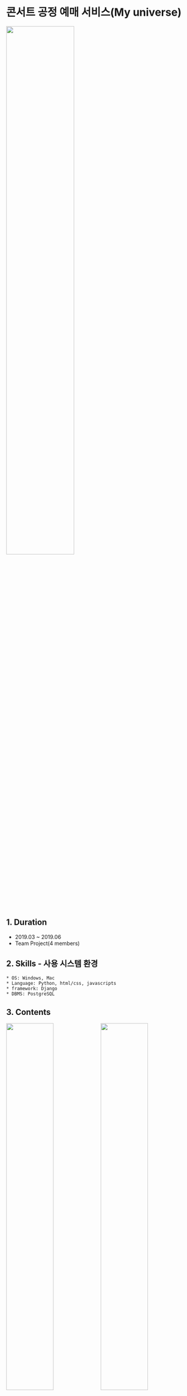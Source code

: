 # 콘서트 공정 예매 서비스(My universe)
<img src="https://user-images.githubusercontent.com/109687076/184577762-eb9f20c4-801c-4209-878f-466559adf83f.JPG" width="60%">

## 1. Duration
- 2019.03 ~ 2019.06
- Team Project(4 members)

## 2. Skills - 사용 시스템 환경
    * OS: Windows, Mac
    * Language: Python, html/css, javascripts
    * framework: Django
    * DBMS: PostgreSQL

## 3. Contents 

<img src="https://user-images.githubusercontent.com/109687076/184578078-13ca29d4-384e-4adb-aaa9-a151d1b330d8.JPG" width="50%"><img src="https://user-images.githubusercontent.com/109687076/184578079-2cc8687d-c1bb-4c3e-9841-0b0fbd062279.JPG" width="50%">
<img src="https://user-images.githubusercontent.com/109687076/184578080-f42207e5-9397-4e7c-b37b-60b414e50708.JPG" width="50%"><img src="https://user-images.githubusercontent.com/109687076/184578082-e3d7cbc5-d8bc-4705-8c4d-aaf2c7bd0dd2.JPG" width="50%">
<img src="https://user-images.githubusercontent.com/109687076/184578085-dd308447-69b9-459e-8a59-b33e9560c6d5.JPG" width="50%"><img src="https://user-images.githubusercontent.com/109687076/184578070-9955113e-e2d7-4bd4-a3a2-fe69d5969e32.JPG" width="50%">
<img src="https://user-images.githubusercontent.com/109687076/184578073-6bcceeaa-14d7-4ebe-b23c-389b23b5bc0f.JPG" width="50%"><img src="https://user-images.githubusercontent.com/109687076/184578074-caf74e8a-53db-41c3-b028-a1c181e825ce.JPG" width="50%">
<img src="https://user-images.githubusercontent.com/109687076/184578076-2c7cb533-0129-45e0-8594-c97608c83ec8.JPG" width="50%"><img src="https://user-images.githubusercontent.com/109687076/184578077-e9b1fdcd-c5f6-4bbb-95d9-f206578280b8.JPG" width="50%">


## 4. Results

* 설계 목표 달성 정도<br><br>
    1. 회원 및 비회원 권한
        - [x] 로그인, 회원가입
        - [x] 회원가입한 사용자에 대해 회원 권한 부여
        - [x] 로그인한 사용자만 예매/마이페이지 이용 가능
        - [x] 비로그인한 사용자의 다른 기능 이용 가능
    <br><br>
    2. 공연 예매 기능
        - [x] 예매 기간인 콘서트는 예매 가능
        - [x] 예매 기간이 아닌 콘서트는 예매 불가능
        - [x] 예매 불가능 좌석에 대한 예매 금지 처리
        - [x] 동일 공연 예매 불가능
        - [x] 마이페이지에서 예매내역 확인 가능
        - [x] 해당 좌석 가격 만큼 사용자의 코인(연료) 감소
        - [ ] 예매 취소기능
        - [ ] 모바일 티켓 제공
    <br><br>
    3. 데이터 관리
        - [x] 사상된 릴레이션 구조에 맞춘 테이블 생성 및 데이터 저장
        - [x] 대용량 데이터 사용 (실제 데이터 및 파생데이터를 포함해 약 2만여개 이상의 데이터)
        - [x] 효율적인 쿼리 사용 (Django의 ORM 및 쿼리 셋 이용)
        - [x] 무결성 제약조건 유지
        - [x] 회원가입, 관심 콘서트/가수, 예매, 코인충전 등의 기능을 통해 생성되는 데이터 DB에 저장
    <br><br>
    4. 기본기능 및 추가기능
        - [x] 공연 제목을 이용한 검색 가능 여부
        - [ ] 상세검색 기능
        - [x] 로그인한 사용자의 관심 콘서트/가수 등록 가능
        - [x] 포인트 형식의 코인(연료) 충전 가능
        - [x] 로그인한 사용자의 마이페이지 확인 가능
        - [x] 전체, 일정별, 가수별로 콘서트 목록 제공
        - [x] 콘서트 포스터 클릭 시 상세정보 제공
        - [x] 예매 시 해당 공연의 일자 및 좌석 선택 가능
        - [x] 티켓팅 페이지 접속 가능
